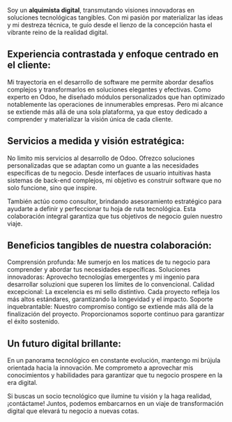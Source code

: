 Soy un **alquimista digital**, transmutando visiones innovadoras en soluciones tecnológicas tangibles. Con mi pasión por materializar las ideas y mi destreza técnica, te guío desde el lienzo de la concepción hasta el vibrante reino de la realidad digital.

## Experiencia contrastada y enfoque centrado en el cliente:

Mi trayectoria en el desarrollo de software me permite abordar desafíos complejos y transformarlos en soluciones elegantes y efectivas. Como experto en Odoo, he diseñado módulos personalizados que han optimizado notablemente las operaciones de innumerables empresas. Pero mi alcance se extiende más allá de una sola plataforma, ya que estoy dedicado a comprender y materializar la visión única de cada cliente.

## Servicios a medida y visión estratégica:

No limito mis servicios al desarrollo de Odoo. Ofrezco soluciones personalizadas que se adaptan como un guante a las necesidades específicas de tu negocio. Desde interfaces de usuario intuitivas hasta sistemas de back-end complejos, mi objetivo es construir software que no solo funcione, sino que inspire.

También actúo como consultor, brindando asesoramiento estratégico para ayudarte a definir y perfeccionar tu hoja de ruta tecnológica. Esta colaboración integral garantiza que tus objetivos de negocio guíen nuestro viaje.

## Beneficios tangibles de nuestra colaboración:

Comprensión profunda: Me sumerjo en los matices de tu negocio para comprender y abordar tus necesidades específicas.
Soluciones innovadoras: Aprovecho tecnologías emergentes y mi ingenio para desarrollar soluzioni que superen los límites de lo convencional.
Calidad excepcional: La excelencia es mi sello distintivo. Cada proyecto refleja los más altos estándares, garantizando la longevidad y el impacto.
Soporte inquebrantable: Nuestro compromiso contigo se extiende más allá de la finalización del proyecto. Proporcionamos soporte continuo para garantizar el éxito sostenido.

## Un futuro digital brillante:

En un panorama tecnológico en constante evolución, mantengo mi brújula orientada hacia la innovación. Me comprometo a aprovechar mis conocimientos y habilidades para garantizar que tu negocio prospere en la era digital.

Si buscas un socio tecnológico que ilumine tu visión y la haga realidad, ¡contáctame! Juntos, podemos embarcarnos en un viaje de transformación digital que elevará tu negocio a nuevas cotas.
